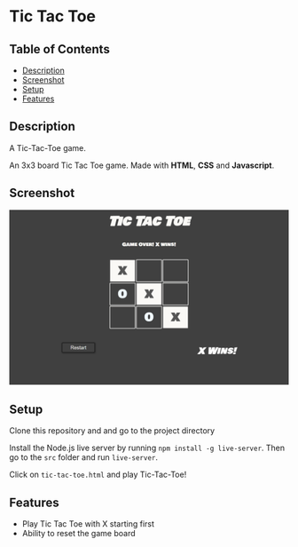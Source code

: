 # Tic Tac Toe

## Table of Contents
* [Description](#description)
* [Screenshot](#screenshot)
* [Setup](#setup)
* [Features](#features)

## Description
A Tic-Tac-Toe game.

An 3x3 board Tic Tac Toe game. Made with **HTML**, **CSS** and **Javascript**.

## Screenshot
![Tic-Tac-Toe](/assets/game.png)

## Setup
Clone this repository and and go to the project directory

Install the Node.js live server by running ```npm install -g live-server```. Then go to the ```src``` folder and run ```live-server```.

Click on ```tic-tac-toe.html``` and play Tic-Tac-Toe!

## Features
* Play Tic Tac Toe with X starting first
* Ability to reset the game board